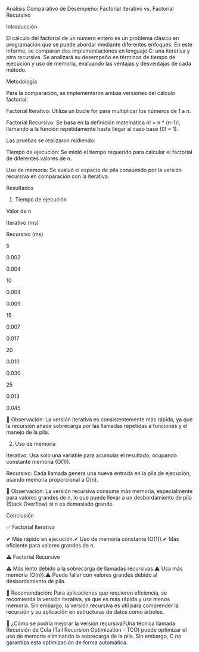 Análisis Comparativo de Desempeño: Factorial Iterativo vs. Factorial Recursivo

Introducción

El cálculo del factorial de un número entero es un problema clásico en programación que se puede abordar mediante diferentes enfoques. En este informe, se comparan dos implementaciones en lenguaje C: una iterativa y otra recursiva. Se analizará su desempeño en términos de tiempo de ejecución y uso de memoria, evaluando las ventajas y desventajas de cada método.

Metodología

Para la comparación, se implementaron ambas versiones del cálculo factorial:

Factorial Iterativo: Utiliza un bucle for para multiplicar los números de 1 a n.

Factorial Recursivo: Se basa en la definición matemática n! = n * (n-1)!, llamando a la función repetidamente hasta llegar al caso base (0! = 1).

Las pruebas se realizaron midiendo:

Tiempo de ejecución: Se midió el tiempo requerido para calcular el factorial de diferentes valores de n.

Uso de memoria: Se evaluó el espacio de pila consumido por la versión recursiva en comparación con la iterativa.

Resultados

1. Tiempo de ejecución

Valor de n

Iterativo (ms)

Recursivo (ms)

5

0.002

0.004

10

0.004

0.009

15

0.007

0.017

20

0.010

0.030

25

0.013

0.045

🔹 Observación: La versión iterativa es consistentemente más rápida, ya que la recursión añade sobrecarga por las llamadas repetidas a funciones y el manejo de la pila.

2. Uso de memoria

Iterativo: Usa solo una variable para acumular el resultado, ocupando constante memoria (O(1)).

Recursivo: Cada llamada genera una nueva entrada en la pila de ejecución, usando memoria proporcional a O(n).

🔹 Observación: La versión recursiva consume más memoria, especialmente para valores grandes de n, lo que puede llevar a un desbordamiento de pila (Stack Overflow) si n es demasiado grande.

Conclusión

✅ Factorial Iterativo

✔ Más rápido en ejecución.✔ Uso de memoria constante (O(1)).✔ Más eficiente para valores grandes de n.

⚠ Factorial Recursivo

⚠ Más lento debido a la sobrecarga de llamadas recursivas.⚠ Usa más memoria (O(n)).⚠ Puede fallar con valores grandes debido al desbordamiento de pila.

📌 Recomendación: Para aplicaciones que requieren eficiencia, se recomienda la versión iterativa, ya que es más rápida y usa menos memoria. Sin embargo, la versión recursiva es útil para comprender la recursión y su aplicación en estructuras de datos como árboles.

📌 ¿Cómo se podría mejorar la versión recursiva?Una técnica llamada Recursión de Cola (Tail Recursion Optimization - TCO) puede optimizar el uso de memoria eliminando la sobrecarga de la pila. Sin embargo, C no garantiza esta optimización de forma automática.

